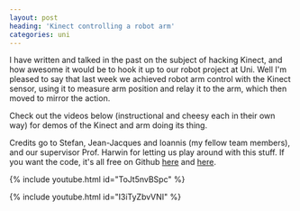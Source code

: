 ```yaml
---
layout: post
heading: 'Kinect controlling a robot arm'
categories: uni
---
```


I have written and talked in the past on the subject of hacking Kinect, and how awesome it would be to hook it up to our robot project at Uni. Well I'm pleased to say that last week we achieved robot arm control with the Kinect sensor, using it to measure arm position and relay it to the arm, which then moved to mirror the action.

Check out the videos below (instructional and cheesy each in their own way) for demos of the Kinect and arm doing its thing.

Credits go to Stefan, Jean-Jacques and Ioannis (my fellow team members), and our supervisor Prof. Harwin for letting us play around with this stuff. If you want the code, it's all free on Github [here](http://github.com/siu07cja/libfreenect) and [here](http://github.com/arnie-robot/spine).

{% include youtube.html id="ToJt5nvBSpc" %}

{% include youtube.html id="I3iTyZbvVNI" %}
